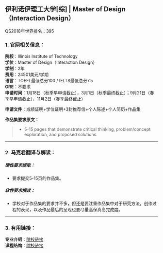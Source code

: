 ## 伊利诺伊理工大学[综] | Master of Design（Interaction Design）


QS2018年世界排名：395


### 1. 官网相关信息：

**院校**：Illinois Institute of Technology   
**学位**：Master of Design（Interaction Design）  
**学制**：2年  
**费用**：24501美元/学期  
**语言**：TOEFL最低总分100 / IELTS最低总分7.5  
**GRE**：不要求  
**申请时间**：1月18日（秋季早申请截止），3月1日（秋季最终截止）；9月21日（春季早申请截止），11月2日（春季最终截止）
  
**申请文件**：成绩证明+学位证明+3封推荐信+个人陈述+个人简历+作品集

**作品集要求原文：**   

> - 5-15 pages that demonstrate critical thinking, problem/concept exploration, and proposed solutions.




---


### 2. 马克君翻译与解读：

##### 硬性要求提取：
- 要求提交5-15页的作品集。


##### 软性要求解读：
- 学校对于作品集的要求并不多，但还是要注重作品集中对于研究方法，创作过程的表现，以及作品最后的呈现也要尽量高保真高完成度。


---


### 3. 有用链接：

**专业介绍**：[院校链接](https://id.iit.edu/master-of-design/)  
**课程结构**：[院校链接](https://id.iit.edu/courses/)
